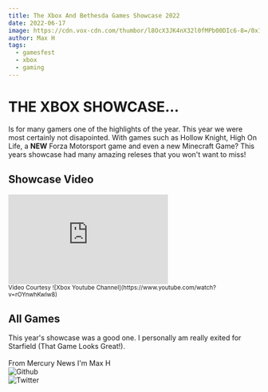 ```yaml
---
title: The Xbox And Bethesda Games Showcase 2022
date: 2022-06-17
image: https://cdn.vox-cdn.com/thumbor/l8OcX3JK4nX32l0fMPb00DIc6-8=/0x170:2040x1190/fit-in/1200x600/cdn.vox-cdn.com/uploads/chorus_asset/file/16309942/acastro_190530_1777_xbox_0003.0.jpg
author: Max H
tags:
  - gamesfest
  - xbox
  - gaming
---
```


# THE XBOX SHOWCASE...
Is for many gamers one of the highlights of the year. This year we were most certainly not disapointed. With games such as Hollow Knight, High On Life, a <strong>NEW</strong> Forza Motorsport game and even a new Minecraft Game? This years showcase had many amazing releses that you won't want to miss!
## Showcase Video
<iframe src="https://onedrive.live.com/embed?cid=AE2C9DE053B59FAC&resid=AE2C9DE053B59FAC%21240636&authkey=ALr-ENL6FFKIAcY" width="320" height="180" frameborder="0" scrolling="no" autoplay></iframe>
<br>
<small>Video Courtesy ![Xbox Youtube Channel](https://www.youtube.com/watch?v=rOYnwhKwlw8)</small>

## All Games
This year's showcase was a good one. I personally am really exited for Starfield (That Game Looks Great!).
<br>
<br>
From Mercury News I'm Max H
<br>
![Github](https://github.com/maxherelovescode) <br>
![Twitter](https://twitter.com/itsmax_h)

